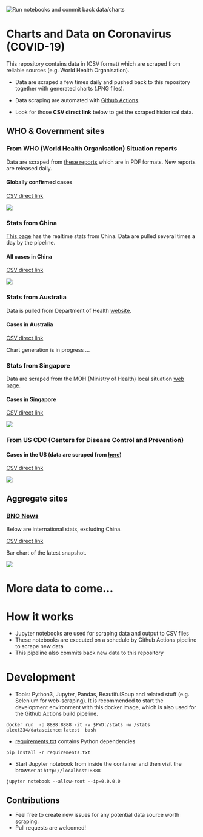 ![Run notebooks and commit back data/charts](https://github.com/alext234/coronavirus-stats/workflows/Run%20notebooks%20and%20commit%20back%20data/charts/badge.svg?branch=master)

# Charts and Data on Coronavirus (COVID-19)
This repository contains data in (CSV format) which are scraped from reliable sources (e.g. World Health Organisation).

* Data are scraped a few times daily and pushed back to this repository together with generated charts (.PNG files).

* Data scraping are automated with [Github Actions](https://github.com/features/actions).

* Look for those **CSV direct link** below to get the scraped historical data.


## WHO & Government sites 

### From WHO (World Health Organisation) Situation reports
Data are scraped from [these reports](https://www.who.int/emergencies/diseases/novel-coronavirus-2019/situation-reports/) which are in PDF formats. New reports are released daily.


#### Globally confirmed cases

[CSV direct link](data/who-global-cases.csv?raw=true)

![](images/who-global-cases.png?raw=true)

### Stats from China
[This page](https://ncov.dxy.cn/ncovh5/view/pneumonia) has the realtime stats from China. Data are pulled several times a day by the pipeline.

#### All cases in China

[CSV direct link](data/china-summary-cases.csv?raw=true)

![](images/china-summary-cases.png?raw=true)


### Stats from Australia

Data is pulled from Department of Health [website](https://www.health.gov.au/news/coronavirus-update-at-a-glance).

#### Cases in Australia

[CSV direct link](data/australia-cases.csv?raw=true)

Chart generation is in progress ...


### Stats from Singapore

Data are scraped from the MOH (Ministry of Health) local situation [web page](https://www.moh.gov.sg/2019-ncov-wuhan).

#### Cases in Singapore

[CSV direct link](data/singapore-cases.csv?raw=true)

![](images/singapore-cases.png?raw=true)


### From US CDC (Centers for Disease Control and Prevention)

#### Cases in the US (data are scraped from [here](https://www.cdc.gov/coronavirus/2019-ncov/cases-in-us.html))

[CSV direct link](data/cdc-us-cases.csv?raw=true)

![](images/cdc-us-cases.png?raw=true)


## Aggregate sites


### [BNO News](https://bnonews.com/index.php/2020/02/the-latest-coronavirus-cases/)

Below are international stats, excluding China.

[CSV direct link](data/bnonews-international.csv?raw=true)

Bar chart of the latest snapshot.

![](images/bnonews-international.png?raw=true)



# More data to come...


# How it works

* Jupyter notebooks are used for scraping data and output to CSV files
* These notebooks are executed on a schedule by Github Actions pipeline to scrape new data
* This pipeline also commits back new data to this repository


# Development 


* Tools: Python3, Jupyter, Pandas, BeautifulSoup and related stuff (e.g. Selenium for web-scraping). 
It is recommended to start the development environment with this docker image, which is also used for the Github Actions build pipeline.

```
docker run  -p 8888:8888 -it -v $PWD:/stats -w /stats alext234/datascience:latest  bash 
```


* [requirements.txt](requirements.txt) contains Python dependencies

```
pip install -r requirements.txt
```

* Start Jupyter notebook from inside the container and then visit the browser at `http://localhost:8888`

```
jupyter notebook --allow-root --ip=0.0.0.0

```

## Contributions

* Feel free to create new issues for any potential data source worth scraping.
* Pull requests are welcomed!
